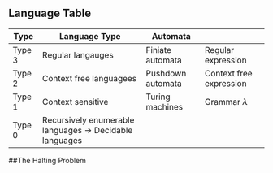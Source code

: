 ## Language Table
| Type   | Language Type                                           | Automata          |                         |
| ------ | ------------------------------------------------------- | ----------------- | ----------------------- |
| Type 3 | Regular langauges                                       | Finiate automata  | Regular expression      |
| Type 2 | Context free languagees                                 | Pushdown automata | Context free expression |
| Type 1 | Context sensitive                                       | Turing machines   | Grammar $\lambda$       |
| Type 0 | Recursively enumerable languages -> Decidable languages |                   |                         |

##The Halting Problem

